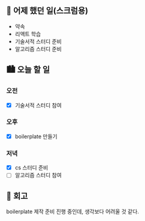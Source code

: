 ## 🌃 어제 했던 일(스크럼용)

- 약속
- 리액트 학습
- 기술서적 스터디 준비
- 알고리즘 스터디 준비

## 🏙️ 오늘 할 일

### 오전

- [x] 기술서적 스터디 참여

### 오후

- [x] boilerplate 만들기

### 저녁

- [x] cs 스터디 준비
- [ ] 알고리즘 스터디 참여

## 🌆 회고

boilerplate 제작 준비 진행 중인데, 생각보다 어려울 것 같다.
